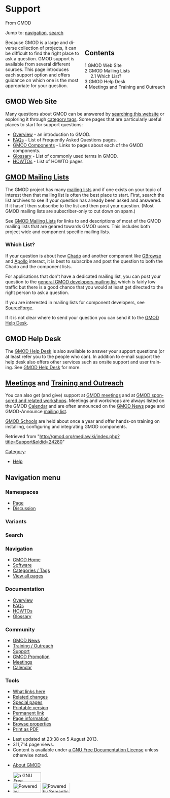 <div id="mw-page-base" class="noprint">

</div>

<div id="mw-head-base" class="noprint">

</div>

<div id="content" class="mw-body" role="main">

<span id="top"></span>

<div id="mw-js-message" style="display:none;">

</div>



# <span dir="auto">Support</span>

<div id="bodyContent">

<div id="siteSub">

From GMOD

</div>

<div id="contentSub">

</div>

<div id="jump-to-nav" class="mw-jump">

Jump to: [navigation](#mw-navigation), [search](#p-search)

</div>

<div id="mw-content-text" class="mw-content-ltr" lang="en" dir="ltr">

<div style="float: right; padding-left: 1em; padding-bottom: 1em;">

<div id="toc" class="toc">

<div id="toctitle">

## Contents

</div>

- [<span class="tocnumber">1</span> <span class="toctext">GMOD Web
  Site</span>](#GMOD_Web_Site)
- [<span class="tocnumber">2</span> <span class="toctext">GMOD Mailing
  Lists</span>](#GMOD_Mailing_Lists)
  - [<span class="tocnumber">2.1</span> <span class="toctext">Which
    List?</span>](#Which_List.3F)
- [<span class="tocnumber">3</span> <span class="toctext">GMOD Help
  Desk</span>](#GMOD_Help_Desk)
- [<span class="tocnumber">4</span> <span class="toctext">Meetings and
  Training and Outreach</span>](#Meetings_and_Training_and_Outreach)

</div>

</div>

Because GMOD is a large and diverse collection of projects, it can be
difficult to find the right place to ask a question. GMOD support is
available from several different sources. This page introduces each
support option and offers guidance on which one is the most appropriate
for your question.

## <span id="GMOD_Web_Site" class="mw-headline">GMOD Web Site</span>

Many questions about GMOD can be answered by [searching this
website](Special:Search "Special:Search") or exploring it through
[category tags](Categories "Categories"). Some pages that are
particularly useful places to start for support questions:

- [Overview](Overview "Overview") - an introduction to GMOD.
- [FAQs](Category:FAQ "Category:FAQ") - List of Frequently Asked
  Questions pages.
- [GMOD Components](GMOD_Components "GMOD Components") - Links to pages
  about each of the GMOD components.
- [Glossary](Glossary "Glossary") - List of commonly used terms in GMOD.
- [HOWTOs](Category:HOWTO "Category:HOWTO") - List of HOWTO pages

## <span id="GMOD_Mailing_Lists" class="mw-headline">[GMOD Mailing Lists](GMOD_Mailing_Lists "GMOD Mailing Lists")</span>

The GMOD project has many [mailing
lists](GMOD_Mailing_Lists "GMOD Mailing Lists") and if one exists on
your topic of interest then that mailing list is often the best place to
start. First, search the list archives to see if your question has
already been asked and answered. If it hasn't then subscribe to the list
and then post your question. (Most GMOD mailing lists are
subscriber-only to cut down on spam.)

See [GMOD Mailing Lists](GMOD_Mailing_Lists "GMOD Mailing Lists") for
links to and descriptions of most of the GMOD mailing lists that are
geared towards GMOD users. This includes both project wide and component
specific mailing lists.

### <span id="Which_List.3F" class="mw-headline">Which List?</span>

If your question is about how
<a href="Chado" class="mw-redirect" title="Chado">Chado</a> and another
component like [GBrowse](GBrowse.1 "GBrowse") and
[Apollo](Apollo.1 "Apollo") interact, it is best to subscribe and post
the question to both the Chado and the component lists.

For applications that don't have a dedicated mailing list, you can post
your question to the
<a href="http://lists.sourceforge.net/mailman/listinfo/gmod-devel"
class="external text" rel="nofollow">general GMOD developers mailing
list</a> which is fairly low traffic but there is a good chance that you
would at least get directed to the right person to ask a question.

If you are interested in mailing lists for component developers, see
<a href="http://sourceforge.net/mail/?group_id=27707"
class="external text" rel="nofollow">SourceForge</a>.

If it is not clear where to send your question you can send it to the
[GMOD Help Desk](GMOD_Help_Desk "GMOD Help Desk").

## <span id="GMOD_Help_Desk" class="mw-headline">GMOD Help Desk</span>

The [GMOD Help Desk](GMOD_Help_Desk "GMOD Help Desk") is also available
to answer your support questions (or at least refer you to the people
who can). In addition to e-mail support the help desk also offers other
services such as onsite support and user training. See [GMOD Help
Desk](GMOD_Help_Desk "GMOD Help Desk") for more.

## <span id="Meetings_and_Training_and_Outreach" class="mw-headline">[Meetings](Meetings "Meetings") and [Training and Outreach](Training_and_Outreach "Training and Outreach")</span>

You can also get (and give) support at [GMOD
meetings](Meetings "Meetings") and at [GMOD sponsored and related
workshops](Training_and_Outreach "Training and Outreach"). Meetings and
workshops are always listed on the GMOD [Calendar](Calendar "Calendar")
and are often announced on the [GMOD News](GMOD_News "GMOD News") page
and GMOD-Announce [mailing
list](GMOD_Mailing_Lists "GMOD Mailing Lists").

[GMOD Schools](GMOD_Schools "GMOD Schools") are held about once a year
and offer hands-on training on installing, configuring and integrating
GMOD components.

</div>

<div class="printfooter">

Retrieved from
"<http://gmod.org/mediawiki/index.php?title=Support&oldid=24280>"

</div>

<div id="catlinks" class="catlinks">

<div id="mw-normal-catlinks" class="mw-normal-catlinks">

[Category](Special:Categories "Special:Categories"):

- [Help](Category:Help "Category:Help")

</div>

</div>

<div class="visualClear">

</div>

</div>

</div>

<div id="mw-navigation">

## Navigation menu

<div id="mw-head">



<div id="left-navigation">

<div id="p-namespaces" class="vectorTabs" role="navigation"
aria-labelledby="p-namespaces-label">

### Namespaces

- <span id="ca-nstab-main"><a href="Support" accesskey="c"
  title="View the content page [c]">Page</a></span>
- <span id="ca-talk"><a
  href="http://gmod.org/mediawiki/index.php?title=Talk:Support&amp;action=edit&amp;redlink=1"
  accesskey="t"
  title="Discussion about the content page [t]">Discussion</a></span>

</div>

<div id="p-variants" class="vectorMenu emptyPortlet" role="navigation"
aria-labelledby="p-variants-label">

### 

### Variants[](#)

<div class="menu">

</div>

</div>

</div>

<div id="right-navigation">





</div>

<div id="p-search" role="search">

### Search

<div id="simpleSearch">

</div>

</div>

</div>

</div>

<div id="mw-panel">

<div id="p-logo" role="banner">

<a href="Main_Page"
style="background-image: url(../images/GMOD-cogs.png);"
title="Visit the main page"></a>

</div>

<div id="p-Navigation" class="portal" role="navigation"
aria-labelledby="p-Navigation-label">

### Navigation

<div class="body">

- <span id="n-GMOD-Home">[GMOD Home](Main_Page)</span>
- <span id="n-Software">[Software](GMOD_Components)</span>
- <span id="n-Categories-.2F-Tags">[Categories /
  Tags](Categories)</span>
- <span id="n-View-all-pages">[View all pages](Special:AllPages)</span>

</div>

</div>

<div id="p-Documentation" class="portal" role="navigation"
aria-labelledby="p-Documentation-label">

### Documentation

<div class="body">

- <span id="n-Overview">[Overview](Overview)</span>
- <span id="n-FAQs">[FAQs](Category:FAQ)</span>
- <span id="n-HOWTOs">[HOWTOs](Category:HOWTO)</span>
- <span id="n-Glossary">[Glossary](Glossary)</span>

</div>

</div>

<div id="p-Community" class="portal" role="navigation"
aria-labelledby="p-Community-label">

### Community

<div class="body">

- <span id="n-GMOD-News">[GMOD News](GMOD_News)</span>
- <span id="n-Training-.2F-Outreach">[Training /
  Outreach](Training_and_Outreach)</span>
- <span id="n-Support">[Support](Support)</span>
- <span id="n-GMOD-Promotion">[GMOD Promotion](GMOD_Promotion)</span>
- <span id="n-Meetings">[Meetings](Meetings)</span>
- <span id="n-Calendar">[Calendar](Calendar)</span>

</div>

</div>

<div id="p-tb" class="portal" role="navigation"
aria-labelledby="p-tb-label">

### Tools

<div class="body">

- <span id="t-whatlinkshere"><a href="Special:WhatLinksHere/Support" accesskey="j"
  title="A list of all wiki pages that link here [j]">What links here</a></span>
- <span id="t-recentchangeslinked"><a href="Special:RecentChangesLinked/Support" accesskey="k"
  title="Recent changes in pages linked from this page [k]">Related
  changes</a></span>
- <span id="t-specialpages"><a href="Special:SpecialPages" accesskey="q"
  title="A list of all special pages [q]">Special pages</a></span>
- <span id="t-print"><a
  href="http://gmod.org/mediawiki/index.php?title=Support&amp;printable=yes"
  rel="alternate" accesskey="p"
  title="Printable version of this page [p]">Printable version</a></span>
- <span id="t-permalink">[Permanent
  link](http://gmod.org/mediawiki/index.php?title=Support&oldid=24280 "Permanent link to this revision of the page")</span>
- <span id="t-info">[Page
  information](http://gmod.org/mediawiki/index.php?title=Support&action=info)</span>
- <span id="t-smwbrowselink"><a href="Special:Browse/Support" rel="smw-browse">Browse properties</a></span>
- <span id="t-pdf">[Print as
  PDF](http://gmod.org/mediawiki/index.php?title=Special:PdfPrint&page=Support)</span>

</div>

</div>

</div>

</div>

<div id="footer" role="contentinfo">

- <span id="footer-info-lastmod">Last updated at 23:38 on 5 August
  2013.</span>
- <span id="footer-info-viewcount">311,714 page views.</span>
- <span id="footer-info-copyright">Content is available under
  <a href="http://www.gnu.org/licenses/fdl-1.3.html" class="external"
  rel="nofollow">a GNU Free Documentation License</a> unless otherwise
  noted.</span>

<!-- -->

- <span id="footer-places-about">[About
  GMOD](GMOD:About "GMOD:About")</span>

<!-- -->

- <span id="footer-copyrightico">[<img src="http://www.gnu.org/graphics/gfdl-logo-small.png" width="88"
  height="31" alt="a GNU Free Documentation License" />](http://www.gnu.org/licenses/fdl-1.3.html)</span>
- <span id="footer-poweredbyico">[<img
  src="../mediawiki/skins/common/images/poweredby_mediawiki_88x31.png"
  width="88" height="31" alt="Powered by MediaWiki" />](http://www.mediawiki.org/)
  [<img
  src="../mediawiki/extensions/SemanticMediaWiki/resources/images/smw_button.png"
  width="88" height="31" alt="Powered by Semantic MediaWiki" />](https://www.semantic-mediawiki.org/wiki/Semantic_MediaWiki)</span>

<div style="clear:both">

</div>

</div>
